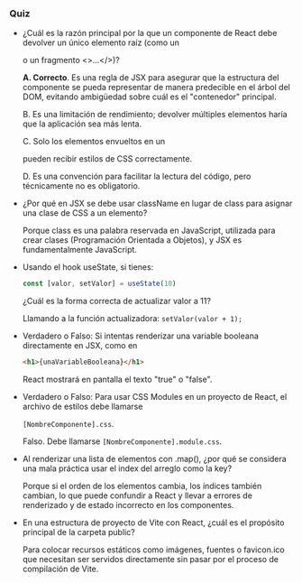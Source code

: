 ### Quiz

- ¿Cuál es la razón principal por la que un componente de React debe devolver un único elemento raíz (como un <div> o un fragmento <>...</>)?

  **A. Correcto**. Es una regla de JSX para asegurar que la estructura del componente se pueda representar de manera predecible en el árbol del DOM, evitando ambigüedad sobre cuál es el "contenedor" principal.

  B. Es una limitación de rendimiento; devolver múltiples elementos haría que la aplicación sea más lenta.

  C. Solo los elementos envueltos en un <div> pueden recibir estilos de CSS correctamente.

  D. Es una convención para facilitar la lectura del código, pero técnicamente no es obligatorio.

- ¿Por qué en JSX se debe usar className en lugar de class para asignar una clase de CSS a un elemento?

  Porque class es una palabra reservada en JavaScript, utilizada para crear clases (Programación Orientada a Objetos), y JSX es fundamentalmente JavaScript.

- Usando el hook useState, si tienes:

  ```js
  const [valor, setValor] = useState(10)
  ```

  ¿Cuál es la forma correcta de actualizar valor a 11?

  Llamando a la función actualizadora: `setValor(valor + 1);`

- Verdadero o Falso: Si intentas renderizar una variable booleana directamente en JSX, como en

  ```html
  <h1>{unaVariableBooleana}</h1>
  ```

  React mostrará en pantalla el texto "true" o "false".

- Verdadero o Falso: Para usar CSS Modules en un proyecto de React, el archivo de estilos debe llamarse

  `[NombreComponente].css`.

  Falso. Debe llamarse `[NombreComponente].module.css`.

- Al renderizar una lista de elementos con .map(), ¿por qué se considera una mala práctica usar el index del arreglo como la key?

  Porque si el orden de los elementos cambia, los índices también cambian, lo que puede confundir a React y llevar a errores de renderizado y de estado incorrecto en los componentes.

- En una estructura de proyecto de Vite con React, ¿cuál es el propósito principal de la carpeta public?

  Para colocar recursos estáticos como imágenes, fuentes o favicon.ico que necesitan ser servidos directamente sin pasar por el proceso de compilación de Vite.
